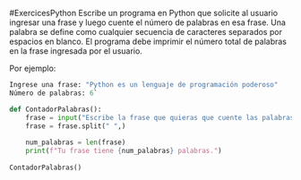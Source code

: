#ExercicesPython
Escribe un programa en Python que solicite al usuario ingresar una frase y luego cuente el número de palabras en esa frase. Una palabra se define como cualquier secuencia de caracteres separados por espacios en blanco. El programa debe imprimir el número total de palabras en la frase ingresada por el usuario.

Por ejemplo:
``` python
Ingrese una frase: "Python es un lenguaje de programación poderoso" 
Número de palabras: 6`
```

```python
def ContadorPalabras():
    frase = input("Escribe la frase que quieras que cuente las palabras: ")
    frase = frase.split(" ",)
    
    num_palabras = len(frase)
    print(f"Tu frase tiene {num_palabras} palabras.")
    
ContadorPalabras()
```
